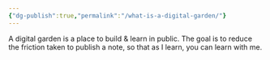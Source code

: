 ```yaml
---
{"dg-publish":true,"permalink":"/what-is-a-digital-garden/"}
---
```





A digital garden is a place to build & learn in public. The goal is to reduce the friction taken to publish a note, so that as I learn, you can learn with me.